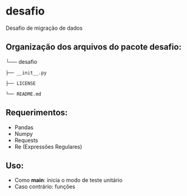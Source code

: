 # desafio

Desafio de migração de dados

## Organização dos arquivos do pacote desafio:

└── desafio

    ├── __init__.py
	
    ├── LICENSE
	
    └── README.md

## Requerimentos:

* Pandas
* Numpy
* Requests
* Re (Expressões Regulares)

## Uso:

* Como __main__: inicia o modo de teste unitário
* Caso contrário: funções
